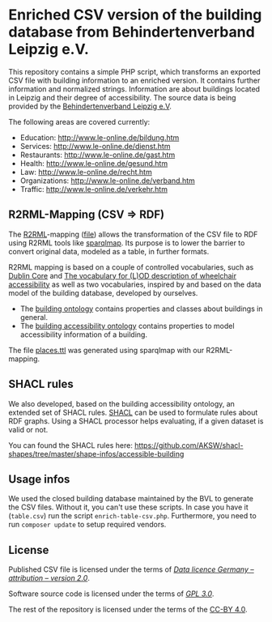 # Enriched CSV version of the building database from Behindertenverband Leipzig e.V.

This repository contains a simple PHP script, which transforms an exported CSV file with building information to an enriched version. It contains further information and normalized strings. Information are about buildings located in Leipzig and their degree of accessibility. The source data is being provided by the [Behindertenverband Leipzig e.V](http://www.le-online.de/).

The following areas are covered currently:
* Education: http://www.le-online.de/bildung.htm
* Services: http://www.le-online.de/dienst.htm
* Restaurants: http://www.le-online.de/gast.htm
* Health: http://www.le-online.de/gesund.htm
* Law: http://www.le-online.de/recht.htm
* Organizations: http://www.le-online.de/verband.htm
* Traffic: http://www.le-online.de/verkehr.htm

## R2RML-Mapping (CSV => RDF)

The [R2RML](https://www.w3.org/TR/r2rml/)-mapping ([file](https://github.com/AKSW/transform-bvl-pages-to-csv-file/blob/master/r2rml-mapping.ttl)) allows the transformation of the CSV file to RDF using R2RML tools like [sparqlmap](https://github.com/tomatophantastico/sparqlmap). Its purpose is to lower the barrier to convert original data, modeled as a table, in further formats.

R2RML mapping is based on a couple of controlled vocabularies, such as [Dublin Core](http://purl.org/dc/elements/1.1/) and [The vocabulary for (L)OD description of wheelchair accessibility](http://semweb.mmlab.be/ns/wa#) as well as two vocabularies, inspired by and based on the data model of the building database, developed by ourselves. 

* The [building ontology](https://github.com/AKSW/leds-asp-f-ontologies/tree/master/ontologies/building) contains properties and classes about buildings in general.
* The [building accessibility ontology](https://github.com/AKSW/leds-asp-f-ontologies/tree/master/ontologies/building-accessibility) contains properties to model accessibility information of a building.

The file [places.ttl](places.ttl) was generated using sparqlmap with our R2RML-mapping.

## SHACL rules

We also developed, based on the building accessibility ontology, an extended set of SHACL rules. [SHACL](https://en.wikipedia.org/wiki/SHACL) can be used to formulate rules about RDF graphs. Using a SHACL processor helps evaluating, if a given dataset is valid or not.

You can found the SHACL rules here: https://github.com/AKSW/shacl-shapes/tree/master/shape-infos/accessible-building

## Usage infos

We used the closed building database maintained by the BVL to generate the CSV files. Without it, you can't use these scripts. In case you have it (`table.csv`) run the script `enrich-table-csv.php`. Furthermore, you need to run `composer update` to setup required vendors.

## License

Published CSV file is licensed under the terms of [*Data licence Germany – attribution – version 2.0*](https://www.govdata.de/dl-de/by-2-0).

Software source code is licensed under the terms of [*GPL 3.0*](http://www.gnu.org/licenses/gpl-3.0.en.html).

The rest of the repository is licensed under the terms of the [CC-BY 4.0](https://creativecommons.org/licenses/by/4.0/).
